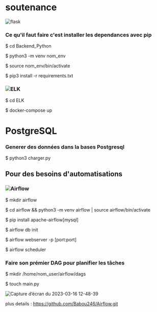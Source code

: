 # soutenance

![flask](https://user-images.githubusercontent.com/66678204/225342042-29f90d3d-2d81-46f5-82b7-e0f2ff10aca4.png)

### Ce qu'il faut faire c'est installer les dependances avec pip 
$ cd Backend_Python

$ python3 -m venv nom_env

$ source nom_env/bin/activate

$ pip3 install -r requirements.txt

### ![ELK](https://user-images.githubusercontent.com/66678204/225342527-b7458c58-b5e3-4edb-b753-9c04fe5ee542.png)

$ cd ELK

$ docker-compose up

# PostgreSQL

### Generer des données dans la bases Postgresql

$ python3 charger.py


## Pour des besoins d'automatisations 

### ![Airflow](https://user-images.githubusercontent.com/66678204/225342708-207d479f-9f9f-43a8-b7af-6008dacbe9bb.png)

$ mkdir airflow

$ cd airflow && python3 -m venv airflow | source airflow/bin/activate

$ pip install apache-airflow[mysql]

$ airflow db init

$ airflow webserver -p [port:port]

$ airflow scheduler

### Faire son prémier DAG pour planifier les tâches
$ mkdir /home/nom_user/airflow/dags

$ touch main.py

![Capture d’écran du 2023-03-16 12-48-39](https://user-images.githubusercontent.com/66678204/225622431-a59788a7-8a05-4bf3-9a00-7a39c810bf45.png)

plus details : https://github.com/Babou246/Airflow.git



